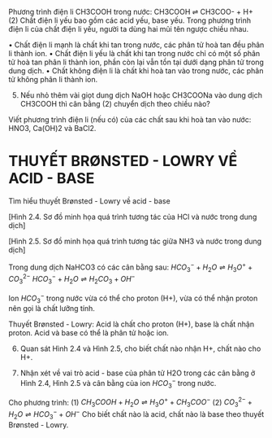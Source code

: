 Phương trình điện li CH3COOH trong nước:
CH3COOH ⇌ CH3COO- + H+    (2)
Chất điện li yếu bao gồm các acid yếu, base yếu. Trong phương trình điện li của chất điện li yếu, người ta dùng hai mũi tên ngược chiều nhau.

• Chất điện li mạnh là chất khi tan trong nước, các phân tử hoà tan đều phân li thành ion.
• Chất điện li yếu là chất khi tan trong nước chỉ có một số phân tử hoà tan phân li thành ion, phần còn lại vẫn tồn tại dưới dạng phân tử trong dung dịch.
• Chất không điện li là chất khi hoà tan vào trong nước, các phân tử không phân li thành ion.

5. Nếu nhỏ thêm vài giọt dung dịch NaOH hoặc CH3COONa vào dung dịch CH3COOH thì cân bằng (2) chuyển dịch theo chiều nào?

Viết phương trình điện li (nếu có) của các chất sau khi hoà tan vào nước: HNO3, Ca(OH)2 và BaCl2.

# THUYẾT BRØNSTED - LOWRY VỀ ACID - BASE

Tìm hiểu thuyết Brønsted - Lowry về acid - base

[Hình 2.4. Sơ đồ minh họa quá trình tương tác của HCl và nước trong dung dịch]

[Hình 2.5. Sơ đồ minh họa quá trình tương tác giữa NH3 và nước trong dung dịch]

Trong dung dịch NaHCO3 có các cân bằng sau:
$HCO_3^- + H_2O ⇌ H_3O^+ + CO_3^{2-}$
$HCO_3^- + H_2O ⇌ H_2CO_3 + OH^-$

Ion $HCO_3^-$ trong nước vừa có thể cho proton (H+), vừa có thể nhận proton nên gọi là chất lưỡng tính.

Thuyết Brønsted - Lowry: Acid là chất cho proton (H+), base là chất nhận proton. Acid và base có thể là phân tử hoặc ion.

6. Quan sát Hình 2.4 và Hình 2.5, cho biết chất nào nhận H+, chất nào cho H+.

7. Nhận xét về vai trò acid - base của phân tử H2O trong các cân bằng ở Hình 2.4, Hình 2.5 và cân bằng của ion $HCO_3^-$ trong nước.

Cho phương trình:
(1) $CH_3COOH + H_2O ⇌ H_3O^+ + CH_3COO^-$
(2) $CO_3^{2-} + H_2O ⇌ HCO_3^- + OH^-$
Cho biết chất nào là acid, chất nào là base theo thuyết Brønsted - Lowry.